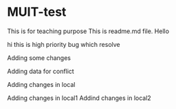 # MUIT-test
This is for teaching purpose
This is readme.md file.
Hello 


hi this is high priority bug which resolve

Adding some changes

Adding data for conflict


Adding changes in local

Adding changes in local1
Addind changes in local2